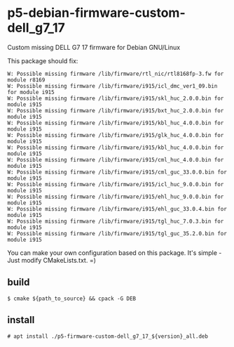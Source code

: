 # p5-debian-firmware-custom-dell_g7_17
Custom missing DELL G7 17 firmware for Debian GNU/Linux

This package should fix:
```
W: Possible missing firmware /lib/firmware/rtl_nic/rtl8168fp-3.fw for module r8169
W: Possible missing firmware /lib/firmware/i915/icl_dmc_ver1_09.bin for module i915
W: Possible missing firmware /lib/firmware/i915/skl_huc_2.0.0.bin for module i915
W: Possible missing firmware /lib/firmware/i915/bxt_huc_2.0.0.bin for module i915
W: Possible missing firmware /lib/firmware/i915/kbl_huc_4.0.0.bin for module i915
W: Possible missing firmware /lib/firmware/i915/glk_huc_4.0.0.bin for module i915
W: Possible missing firmware /lib/firmware/i915/kbl_huc_4.0.0.bin for module i915
W: Possible missing firmware /lib/firmware/i915/cml_huc_4.0.0.bin for module i915
W: Possible missing firmware /lib/firmware/i915/cml_guc_33.0.0.bin for module i915
W: Possible missing firmware /lib/firmware/i915/icl_huc_9.0.0.bin for module i915
W: Possible missing firmware /lib/firmware/i915/ehl_huc_9.0.0.bin for module i915
W: Possible missing firmware /lib/firmware/i915/ehl_guc_33.0.4.bin for module i915
W: Possible missing firmware /lib/firmware/i915/tgl_huc_7.0.3.bin for module i915
W: Possible missing firmware /lib/firmware/i915/tgl_guc_35.2.0.bin for module i915
```

You can make your own configuration based on this package. It's simple - Just modify CMakeLists.txt. =)

## build
`$ cmake ${path_to_source} && cpack -G DEB`

## install
`# apt install ./p5-firmware-custom-dell_g7_17_${version}_all.deb`
